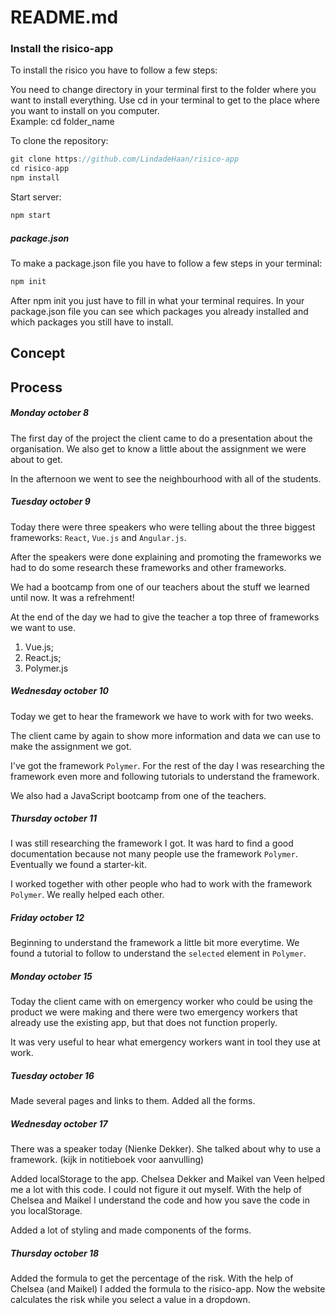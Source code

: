<!-- # Polymer App Toolbox - Starter Kit

[![Build Status](https://travis-ci.org/Polymer/polymer-starter-kit.svg?branch=master)](https://travis-ci.org/Polymer/polymer-starter-kit)

This template is a starting point for building apps using a drawer-based
layout. The layout is provided by `app-layout` elements.

This template, along with the `polymer-cli` toolchain, also demonstrates use
of the "PRPL pattern" This pattern allows fast first delivery and interaction with
the content at the initial route requested by the user, along with fast subsequent
navigation by pre-caching the remaining components required by the app and
progressively loading them on-demand as the user navigates through the app.

The PRPL pattern, in a nutshell:

* **Push** components required for the initial route
* **Render** initial route ASAP
* **Pre-cache** components for remaining routes
* **Lazy-load** and progressively upgrade next routes on-demand

### Setup

##### Prerequisites

Install [Polymer CLI](https://github.com/Polymer/polymer-cli) using
[npm](https://www.npmjs.com) (we assume you have pre-installed [node.js](https://nodejs.org)).

    npm install -g polymer-cli@next

##### Initialize project from template

    mkdir my-app
    cd my-app
    polymer init polymer-3-starter-kit

### Start the development server

This command serves the app at `http://127.0.0.1:8081` and provides basic URL
routing for the app:

    npm start

### Build

The `npm run build` command builds your Polymer application for production, using build configuration options provided by the command line or in your project's `polymer.json` file.

You can configure your `polymer.json` file to create multiple builds. This is necessary if you will be serving different builds optimized for different browsers. You can define your own named builds, or use presets. See the documentation on [building your project for production](https://www.polymer-project.org/3.0/toolbox/build-for-production) for more information.

The Polymer Starter Kit is configured to create three builds. These builds will be output to a subdirectory under the `build/` directory as follows:

```
build/
  es5-bundled/
  es6-bundled/
  esm-bundled/
```

* `es5-bundled` is a bundled, minified build with a service worker. ES6 code is compiled to ES5 for compatibility with older browsers.
* `es6-bundled` is a bundled, minified build with a service worker. ES6 code is served as-is. This build is for browsers that can handle ES6 code - see [building your project for production](https://www.polymer-project.org/3.0/toolbox/build-for-production#compiling) for a list.
* `esm-bundled` is a bundled, minified build with a service worker. It uses standard ES module import/export statements for browsers that support them.

Run `polymer help build` for the full list of available options and optimizations. Also, see the documentation on the [polymer.json specification](https://www.polymer-project.org/3.0/docs/tools/polymer-json) and [building your Polymer application for production](https://www.polymer-project.org/3.0/toolbox/build-for-production).

### Preview the build

This command serves your app. Replace `build-folder-name` with the folder name of the build you want to serve.

    npm start build/build-folder-name/

### Run tests

This command will run [Web Component Tester](https://github.com/Polymer/web-component-tester)
against the browsers currently installed on your machine:

    npm test

If running Windows you will need to set the following environment variables:

- LAUNCHPAD_BROWSERS
- LAUNCHPAD_CHROME

Read More here [daffl/launchpad](https://github.com/daffl/launchpad#environment-variables-impacting-local-browsers-detection)

---

Looking for our older PSK2 Polycast or migration blog post? See [the previous README](https://github.com/Polymer/polymer-starter-kit/blob/v3.2.1/README.md). -->

# README.md

### Install the risico-app
To install the risico you have to follow a few steps:

You need to change directory in your terminal first to the folder where you want to install everything. Use cd in your terminal to get to the place where you want to install on you computer.  
Example: cd folder_name

To clone the repository:

```js
git clone https://github.com/LindadeHaan/risico-app  
cd risico-app  
npm install
```

Start server:
```js
npm start
```
##### package.json
To make a package.json file you have to follow a few steps in your terminal:

```js
npm init
```
After npm init you just have to fill in what your terminal requires. In your package.json file you can see which packages you already installed and which packages you still have to install.

## Concept


## Process

##### Monday october 8
The first day of the project the client came to do a presentation about the organisation.
We also get to know a little about the assignment we were about to get.

In the afternoon we went to see the neighbourhood with all of the students.

##### Tuesday october 9
Today there were three speakers who were telling about the three biggest frameworks: `React`, `Vue.js` and `Angular.js`.

After the speakers were done explaining and promoting the frameworks we had to do some research these frameworks and other frameworks.

We had a bootcamp from one of our teachers about the stuff we learned until now. It was a refrehment!

At the end of the day we had to give the teacher a top three of frameworks we want to use.
1. Vue.js;
2. React.js;
3. Polymer.js

##### Wednesday october 10
Today we get to hear the framework we have to work with for two weeks.

The client came by again to show more information and data we can use to make the assignment we got.

I've got the framework `Polymer`.
For the rest of the day I was researching the framework even more and following tutorials to understand the framework.

We also had a JavaScript bootcamp from one of the teachers.

##### Thursday october 11
I was still researching the framework I got. It was hard to find a good documentation because not many people use the framework `Polymer`.
Eventually we found a starter-kit.

I worked together with other people who had to work with the framework `Polymer`. We really helped each other.

##### Friday october 12
Beginning to understand the framework a little bit more everytime. We found a tutorial to follow to understand the `selected` element in `Polymer`.

##### Monday october 15
Today the client came with on emergency worker who could be using the product we were making and there were two emergency workers that already use the existing app, but that does not function properly.

It was very useful to hear what emergency workers want in tool they use at work.

##### Tuesday october 16
Made several pages and links to them. Added all the forms.

##### Wednesday october 17
There was a speaker today (Nienke Dekker). She talked about why to use a framework. (kijk in notitieboek voor aanvulling)

Added localStorage to the app. Chelsea Dekker and Maikel van Veen helped me a lot with this code. I could not figure it out myself. With the help of Chelsea and Maikel I understand the code and how you save the code in you localStorage.

Added a lot of styling and made components of the forms.

##### Thursday october 18
Added the formula to get the percentage of the risk.
With the help of Chelsea (and Maikel) I added the formula to the risico-app. Now the website calculates the risk while you select a value in a dropdown.
